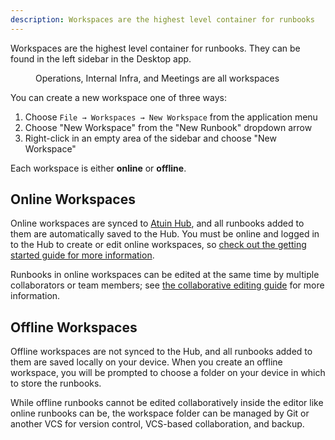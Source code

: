 ```yaml
---
description: Workspaces are the highest level container for runbooks
---
```


Workspaces are the highest level container for runbooks. They can be found in the left sidebar in the Desktop app.

<figure>
  <img src="../images/workspaces.png" alt="" style="max-width: 600px" />
  <figcaption>Operations, Internal Infra, and Meetings are all workspaces</figcaption>
</figure>

You can create a new workspace one of three ways:

1. Choose <code>File → Workspaces → New Workspace</code> from the application menu
2. Choose "New Workspace" from the "New Runbook" dropdown arrow
3. Right-click in an empty area of the sidebar and choose "New Workspace"

Each workspace is either <strong>online</strong> or <strong>offline</strong>.

## Online Workspaces

Online workspaces are synced to [Atuin Hub](../hub/getting-started), and all runbooks added to them are automatically saved to the Hub. You must be online and logged in to the Hub to create or edit online workspaces, so [check out the getting started guide for more information](../hub/getting-started).

Runbooks in online workspaces can be edited at the same time by multiple collaborators or team members; see [the collaborative editing guide](../hub/collaborative-editing) for more information.

## Offline Workspaces

Offline workspaces are not synced to the Hub, and all runbooks added to them are saved locally on your device. When you create an offline workspace, you will be prompted to choose a folder on your device in which to store the runbooks.

While offline runbooks cannot be edited collaboratively inside the editor like online runbooks can be, the workspace folder can be managed by Git or another VCS for version control, VCS-based collaboration, and backup.

